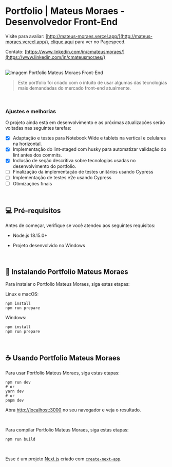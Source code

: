 # Portfolio | Mateus Moraes - Desenvolvedor Front-End

Visite para avaliar: [http://mateus-moraes.vercel.app/](http://mateus-moraes.vercel.app/), [clique aqui](https://pagespeed.web.dev/analysis/http-mateus-moraes-vercel-app/8xn4ey20kg?form_factor=desktop) para ver no Pagespeed.

Contato: [https://www.linkedin.com/in/cmateusmoraes/](https://www.linkedin.com/in/cmateusmoraes/)

<br>

<img src="https://mateus-moraes.vercel.app/image/img-share.jpg" alt="Imagem Portfolio Mateus Moraes Front-End">

> Este portfolio foi criado com o intuito de usar algumas das tecnologias mais demandadas do mercado front-end atualmente.

<br>

### Ajustes e melhorias

O projeto ainda está em desenvolvimento e as próximas atualizações serão voltadas nas seguintes tarefas:

- [x] Adaptação e testes para Notebook Wide e tablets na vertical e celulares na horizontal.
- [x] Implementação do lint-staged com husky para automatizar validação do lint antes dos commits.
- [x] Inclusão de seção descritiva sobre tecnologias usadas no desenvolvimento do portfolio.
- [ ] Finalização da implementação de testes unitários usando Cypress
- [ ] Implementação de testes e2e usando Cypress
- [ ] Otimizações finais

<br>

## 💻 Pré-requisitos

Antes de começar, verifique se você atendeu aos seguintes requisitos:

* Node.js 18.15.0+

* Projeto desenvolvido no Windows
   

<br>

## 🚀 Instalando Portfolio Mateus Moraes

Para instalar o Portfolio Mateus Moraes, siga estas etapas:

Linux e macOS:
```
npm install
npm run prepare
```

Windows:
```
npm install
npm run prepare
```

<br>

## ☕ Usando Portfolio Mateus Moraes

Para usar Portfolio Mateus Moraes, siga estas etapas:

```
npm run dev
# or
yarn dev
# or
pnpm dev
```
Abra [http://localhost:3000](http://localhost:3000) no seu navegador e veja o resultado.

<br>

Para compilar Portfolio Mateus Moraes, siga estas etapas:

```
npm run build
```

<br>

Esse é um projeto [Next.js](https://nextjs.org/) criado com [`create-next-app`](https://github.com/vercel/next.js/tree/canary/packages/create-next-app).